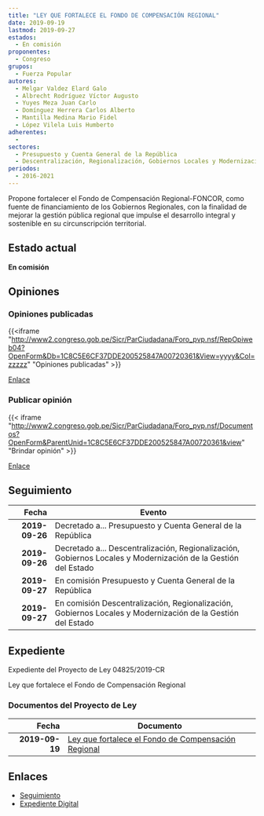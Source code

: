```yaml
---
title: "LEY QUE FORTALECE EL FONDO DE COMPENSACIÓN REGIONAL"
date: 2019-09-19
lastmod: 2019-09-27
estados: 
  - En comisión
proponentes: 
  - Congreso
grupos: 
  - Fuerza Popular
autores: 
  - Melgar Valdez Elard Galo
  - Albrecht Rodríguez Víctor Augusto
  - Yuyes Meza Juan Carlo
  - Domínguez Herrera Carlos Alberto
  - Mantilla Medina Mario Fidel
  - López Vilela Luis Humberto
adherentes: 
  - 
sectores: 
  - Presupuesto y Cuenta General de la República
  - Descentralización, Regionalización, Gobiernos Locales y Modernización de la Gestión del Estado
periodos: 
  - 2016-2021
---
```


Propone fortalecer el Fondo de Compensación Regional-FONCOR, como fuente de financiamiento de los Gobiernos Regionales, con la finalidad de mejorar la gestión pública regional que impulse el desarrollo integral y sostenible en su circunscripción territorial.


## Estado actual

**En comisión**

## Opiniones

### Opiniones publicadas

{{<iframe "http://www2.congreso.gob.pe/Sicr/ParCiudadana/Foro_pvp.nsf/RepOpiweb04?OpenForm&Db=1C8C5E6CF37DDE200525847A00720361&View=yyyy&Col=zzzzz" "Opiniones publicadas" >}}

[Enlace](http://www2.congreso.gob.pe/Sicr/ParCiudadana/Foro_pvp.nsf/RepOpiweb04?OpenForm&Db=1C8C5E6CF37DDE200525847A00720361&View=yyyy&Col=zzzzz)
### Publicar opinión

{{< iframe "http://www2.congreso.gob.pe/Sicr/ParCiudadana/Foro_pvp.nsf/Documentos?OpenForm&ParentUnid=1C8C5E6CF37DDE200525847A00720361&view" "Brindar opinión" >}}

[Enlace](http://www2.congreso.gob.pe/Sicr/ParCiudadana/Foro_pvp.nsf/Documentos?OpenForm&ParentUnid=1C8C5E6CF37DDE200525847A00720361&view)

## Seguimiento

| Fecha | Evento |
|------:|--------|
| **2019-09-26** | Decretado a... Presupuesto y Cuenta General de la República|
| **2019-09-26** | Decretado a... Descentralización, Regionalización, Gobiernos Locales y Modernización de la Gestión del Estado|
| **2019-09-27** | En comisión Presupuesto y Cuenta General de la República|
| **2019-09-27** | En comisión Descentralización, Regionalización, Gobiernos Locales y Modernización de la Gestión del Estado|


## Expediente

Expediente del Proyecto de Ley 04825/2019-CR

Ley que fortalece el Fondo de Compensación Regional


### Documentos del Proyecto de Ley

| Fecha | Documento |
|------:|--------|
| **2019-09-19** | [Ley que fortalece el Fondo de Compensación Regional](http://www.leyes.congreso.gob.pe/Documentos/2016_2021/Proyectos_de_Ley_y_de_Resoluciones_Legislativas/PL04825_20190919.pdf) |

## Enlaces 

- [Seguimiento](http://www2.congreso.gob.pe/Sicr/TraDocEstProc/CLProLey2016.nsf/f7fff46988ca05b1052578e100829cc7/5ae33c7e7513e81f0525847a00664dca?OpenDocument)
- [Expediente Digital](http://www2.congreso.gob.pe/Sicr/TraDocEstProc/CLProLey2016.nsf/f7fff46988ca05b1052578e100829cc7/5ae33c7e7513e81f0525847a00664dca?OpenDocument&Click=05257FB7005EB655.eb71d0cf91d8294e05256cdf006b5706/$Body/0.1C6C)
